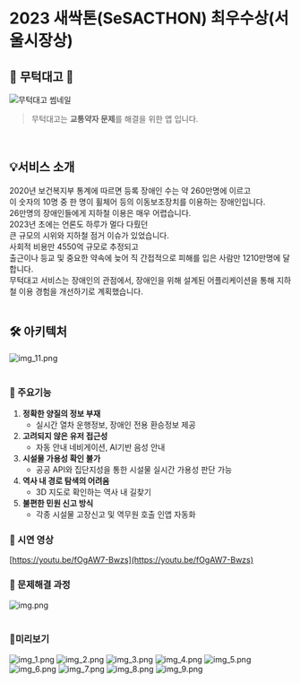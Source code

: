 # 2023 새싹톤(SeSACTHON) 최우수상(서울시장상)

## 🚂 무턱대고 🚂
![무턱대고 썸네일](https://raw.githubusercontent.com/access-ride/.github/master/profile/assets/main.png)
> 무턱대고는 **교통약자 문제**를 해결을 위한 앱 입니다.
<br />

## 💡서비스 소개
2020년 보건복지부 통계에 따르면 등록 장애인 수는 약 260만명에 이르고<br/>
이 숫자의 10명 중 한 명이 휠체어 등의 이동보조장치를 이용하는 장애인입니다.<br/>
26만명의 장애인들에게 지하철 이용은 매우 어렵습니다.<br/>
2023년 초에는 언론도 하루가 멀다 다뤘던<br/>
큰 규모의 시위와 지하철 점거 이슈가 있었습니다.<br/>
사회적 비용만 4550억 규모로 추정되고<br/>
출근이나 등교 및 중요한 약속에 늦어 직 간접적으로 피해를 입은 사람만 1210만명에 달합니다.<br/>
무턱대고 서비스는 장애인의 관점에서, 장애인을 위해 설계된 어플리케이션을 통해 지하철 이용 경험을 개선하기로 계획했습니다.
<br/>
<br/>

## 🛠️ 아키텍처
![img_11.png](https://raw.githubusercontent.com/access-ride/.github/master/profile/assets/arch.png)
<br/>
<br/>

### 📍 주요기능
1. **정확한 양질의 정보 부재**
   - 실시간 열차 운행정보, 장애인 전용 환승정보 제공
2. **고려되지 않은 유저 접근성**
   - 자동 안내 네비게이션, AI기반 음성 안내
3. **시설물 가용성 확인 불가**
   - 공공 API와 집단지성을 통한 시설물 실시간 가용성 판단 가능
4. **역사 내 경로 탐색의 어려움**
   - 3D 지도로 확인하는 역사 내 길찾기
5. **불편한 민원 신고 방식**
   - 각종 시설물 고장신고 및 역무원 호출 인앱 자동화

### 🎥 시연 영상
[https://youtu.be/fOgAW7-Bwzs](https://youtu.be/fOgAW7-Bwzs)

### 🔐 문제해결 과정
![img.png](https://raw.githubusercontent.com/access-ride/.github/master/profile/assets/img.png)
<br/>
<br/>

### 📱미리보기
![img_1.png](https://raw.githubusercontent.com/access-ride/.github/master/profile/assets/img_1.png)
![img_2.png](https://raw.githubusercontent.com/access-ride/.github/master/profile/assets/img_2.png)
![img_3.png](https://raw.githubusercontent.com/access-ride/.github/master/profile/assets/img_3.png)
![img_4.png](https://raw.githubusercontent.com/access-ride/.github/master/profile/assets/img_4.png)
![img_5.png](https://raw.githubusercontent.com/access-ride/.github/master/profile/assets/img_5.png)
![img_6.png](https://raw.githubusercontent.com/access-ride/.github/master/profile/assets/img_6.png)
![img_7.png](https://raw.githubusercontent.com/access-ride/.github/master/profile/assets/img_7.png)
![img_8.png](https://raw.githubusercontent.com/access-ride/.github/master/profile/assets/img_8.png)
![img_9.png](https://raw.githubusercontent.com/access-ride/.github/master/profile/assets/img_9.png)
